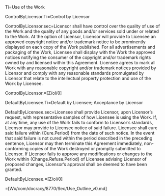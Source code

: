 Ti=Use of the Work

ControlByLicensor.Ti=Control by Licensor

ControlByLicensor.sec=Licensor shall have control over the quality of use of the Work and the quality of any goods and/or services sold under or related to the Work. At the option of Licensor, Licensor will provide to Licensee an approved copyright notice and/or trademark notice to be prominently displayed on each copy of the Work published. For all advertisements and packaging of the Work, Licensee shall display with the Work the approved notices notifying the consumer of the copyright and/or trademark rights owned by and licensed within this Agreement. Licensee agrees to mark all Work with any reasonable copyright and/or trademark notices provided by Licensor and comply with any reasonable standards promulgated by Licensor that relate to the intellectual property protection and use of the Work by Licensee.

ControlByLicensor.=[Z/ol/0]  

DefaultByLicensee.Ti=Default by Licensee; Acceptance by Licensor

DefaultByLicensee.sec=Licensee shall provide Licensor, upon Licensor’s request, with representative samples of how Licensee is using the Work. If, at any time, any use of the Work fails to conform to Licensor’s standards, Licensor may provide to Licensee notice of said failure. Licensee shall cure said failure within {Cure.Period} from the date of such notice. In the event that said failure is not cured within the period described in the preceding sentence, Licensor may then terminate this Agreement immediately, non-conforming copies of the Work destroyed or promptly submitted to Licensor. If Licensor fails to approve any modifications or changes to the Work within {Change.Refuse.Period} of Licensee advising Licensor of proposed changes, Licensor’s approval shall be deemed to have been granted.

DefaultByLicensee.=[Z/ol/0]  

=[Wx/com/docracy/8770/Sec/Use_Outline_v0.md]